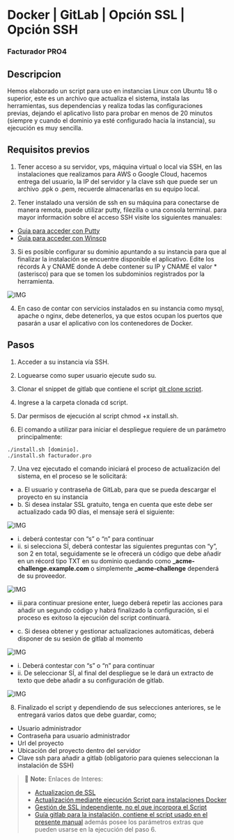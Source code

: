 # Docker | GitLab | Opción SSL | Opción SSH 
### Facturador PRO4 

## Descripcion 

Hemos elaborado un script para uso en instancias Linux con Ubuntu 18 o superior, este es un archivo que actualiza el sistema, instala las herramientas, sus dependencias y realiza todas las configuraciones previas, dejando el aplicativo listo para probar en menos de 20 minutos (siempre y cuando el dominio ya esté configurado hacia la instancia), su ejecución es muy sencilla.

## Requisitos previos
1. Tener acceso a su servidor, vps, máquina virtual o local via SSH, en las instalaciones que realizamos para AWS o Google Cloud, hacemos entrega del usuario, la IP del servidor y la clave ssh que puede ser un archivo .ppk o .pem, recuerde almacenarlas en su equipo local.

2. Tener instalado una versión de ssh en su máquina para conectarse de manera remota, puede utilizar putty, filezilla o una consola terminal. para mayor información sobre el acceso SSH visite los siguientes manuales:
- [Guia para acceder con Putty](https://docs.google.com/document/d/1PmQejvNd_dkXVm8DPUYlQTag0wvES46tMpxX3MPhkNY/edit#)
- [Guia para acceder con Winscp](https://docs.google.com/document/d/1Xpri2102N4b5C-dG-FVPXW5ZWjEz5S4iDjpvl7Zwq2E/edit#)

3. Si es posible configurar su dominio apuntando a su instancia para que al finalizar la instalación se encuentre disponible el aplicativo. Edite los récords A y CNAME donde A debe contener su IP y CNAME el valor * (asterisco) para que se tomen los subdominios registrados por la herramienta.

![IMG](https://helpdesk.bitrix24.es/upload/medialibrary/444/godaddy2.jpg "DNS")

4. En caso de contar con servicios instalados en su instancia como mysql, apache o nginx, debe detenerlos, ya que estos ocupan los puertos que pasarán a usar el aplicativo con los contenedores de Docker.

## Pasos

1. Acceder a su instancia vía SSH.

2. Loguearse como super usuario ejecute sudo su.

3. Clonar el snippet de gitlab que contiene el script
[git clone script](https://gitlab.com/snippets/2079063.git).

4. Ingrese a la carpeta clonada
cd script.

5. Dar permisos de ejecución al script
chmod +x install.sh.

6. El comando a utilizar para iniciar el despliegue requiere de un parámetro principalmente:
```
./install.sh [dominio].
./install.sh facturador.pro
```

7. Una vez ejecutado el comando iniciará el proceso de actualización del sistema, en el proceso se le solicitará:
* a. El usuario y contraseña de GitLab, para que se pueda descargar el proyecto en su instancia
* b. Si desea instalar  SSL gratuito, tenga en cuenta que este debe ser actualizado cada 90 días, el mensaje será el siguiente:

![IMG](https://media.discordapp.net/attachments/1087758675118137394/1201570106338181220/image.png?ex=65ca4c5d&is=65b7d75d&hm=a333db30679cec61266b08a29afbc2a35e3cff4e54d61081c638aa87dc4aa20c&=&format=webp&quality=lossless)

* i. deberá contestar con “s” o “n” para continuar
* ii. si selecciona SÍ, deberá contestar las siguientes preguntas con “y”, son 2 en total, seguidamente se le ofrecerá un código que debe añadir en un récord tipo TXT en su dominio quedando como **_acme-challenge.example.com** o simplemente **_acme-challenge** dependerá de su proveedor.

![IMG](https://media.discordapp.net/attachments/1087758675118137394/1201574595992506438/image.png?ex=65ca508b&is=65b7db8b&hm=24ef3bd36d6e438dfb2058961ec33d4b6089ce0a776d94f41ba19824ba4503c7&=&format=webp&quality=lossless&width=1025&height=117)

* iii.para continuar presione enter, luego deberá repetir las acciones para añadir un segundo código y habrá finalizado la configuración, si el proceso es exitoso la ejecución del script continuará.

* c. Si desea obtener y gestionar actualizaciones automáticas, deberá disponer de su sesión de gitlab al momento

![IMG](https://media.discordapp.net/attachments/1087758675118137394/1201575608321331312/image.png?ex=65ca517d&is=65b7dc7d&hm=ba0320793b7edb0b4d85ecc4783e26ff065ef92aba6ca9d284eedbcef2f11101&=&format=webp&quality=lossless&width=1025&height=31)

* i. Deberá contestar con “s” o “n” para continuar
* ii. De seleccionar SÍ, al final del despliegue se le dará un extracto de texto que debe añadir a su configuración de gitlab.

![IMG](https://sp-ao.shortpixel.ai/client/to_webp,q_glossy,ret_img,w_768/https://anderfernandez.com/wp-content/uploads/2021/04/Anadir-SSH-en-Gitlab-768x435.png)

8. Finalizado el script y dependiendo de sus selecciones anteriores, se le entregará varios datos que debe guardar, como;
* Usuario administrador
* Contraseña para usuario administrador
* Url del proyecto
* Ubicación del proyecto dentro del servidor
* Clave ssh para añadir a gitlab (obligatorio para quienes seleccionan la instalación de SSH)
 
> :memo: **Note:** Enlaces de Interes:
> - [Actualizacion de SSL](https://gitlab.com/b.mendoza/facturadorpro3/snippets/1955372)
> - [Actualización mediante ejecución Script para instalaciones Docker](https://gitlab.com/b.mendoza/facturadorpro3/-/wikis/Script-Update-Docker)
> - [Gestión de SSL independiente, no el que incorpora el Script](https://docs.google.com/document/d/1D87YJ9fq9yHiAauu6SGVugiC3m_i42DrFUt6VKYXuDI/edit?usp=sharing)
> - [Guía gitlab para la instalación, contiene el script usado en el presente manual](https://gitlab.com/b.mendoza/facturadorpro3/snippets/1971490) además posee los parámetros extras que pueden usarse en la ejecución del paso 6.
